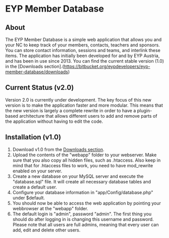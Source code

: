 # EYP Member Database

## About

The EYP Member Database is a simple web application that allows you and your NC to keep track of your members, contacts, teachers and sponsors. You can store contact information, sessions and teams, and interlink these items. The application has initially been developed for and by EYP Austria, and has been in use since 2013. You can find the current stable version (1.0) in the [Downloads section].(https://bitbucket.org/eypdevelopers/eyp-member-database/downloads)

## Current Status (v2.0)

Version 2.0 is currently under development. The key focus of this new version is to make the application faster and more modular. This means that the new version is largely a complete rewrite in order to have a plugin-based architecture that allows different users to add and remove parts of the application without having to edit the code.

## Installation (v1.0)

1. Download v1.0 from the [Downloads section](https://bitbucket.org/eypdevelopers/eyp-member-database/downloads).
2. Upload the contents of the "webapp" folder to your webserver. Make sure that you also copy all hidden files, such as .htaccess. Also keep in mind that for .htaccess files to work, you need to have mod_rewrite enabled on your server.
3. Create a new database on your MySQL server and execute the "database.sql" file. It will create all necessary database tables and create a default user.
4. Configure your database information in "app/Config/database.php" under $default.
5. You should now be able to access the web application by pointing your webbrowser at the "webapp" folder.
6. The default login is "admin", password "admin". The first thing you should do after logging in is changing this username and password. Please note that all users are full admins, meaning that every user can add, edit and delete other users.